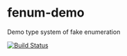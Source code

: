 # fenum-demo
Demo type system of fake enumeration

[![Build Status](https://travis-ci.com/opprop/fenum-demo.svg?branch=master)](https://travis-ci.com/opprop/fenum-demo)
